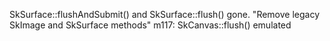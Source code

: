 SkSurface::flushAndSubmit() and SkSurface::flush() gone.
"Remove legacy SkImage and SkSurface methods"
m117: SkCanvas::flush() emulated
